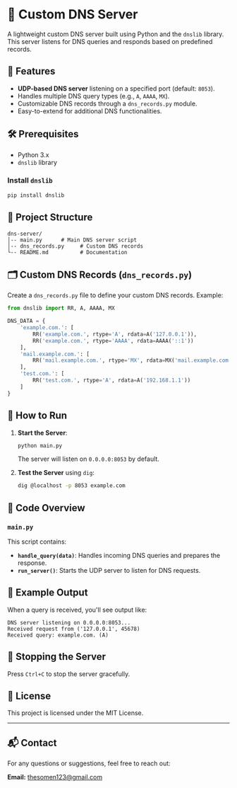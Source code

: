 # 🧾 Custom DNS Server

A lightweight custom DNS server built using Python and the `dnslib` library. This server listens for DNS queries and responds based on predefined records.

## 📜 Features

- **UDP-based DNS server** listening on a specified port (default: `8053`).
- Handles multiple DNS query types (e.g., `A`, `AAAA`, `MX`).
- Customizable DNS records through a `dns_records.py` module.
- Easy-to-extend for additional DNS functionalities.

## 🛠️ Prerequisites

- Python 3.x
- `dnslib` library

### Install `dnslib`

```bash
pip install dnslib
```

## 📄 Project Structure

```
dns-server/
│-- main.py      # Main DNS server script
│-- dns_records.py     # Custom DNS records
└-- README.md          # Documentation
```

## 🗂️ Custom DNS Records (`dns_records.py`)

Create a `dns_records.py` file to define your custom DNS records. Example:

```python
from dnslib import RR, A, AAAA, MX

DNS_DATA = {
    'example.com.': [
        RR('example.com.', rtype='A', rdata=A('127.0.0.1')),
        RR('example.com.', rtype='AAAA', rdata=AAAA('::1'))
    ],
    'mail.example.com.': [
        RR('mail.example.com.', rtype='MX', rdata=MX('mail.example.com.'))
    ],
    'test.com.': [
        RR('test.com.', rtype='A', rdata=A('192.168.1.1'))
    ]
}
```

## 🚀 How to Run

1. **Start the Server**:

   ```bash
   python main.py
   ```

   The server will listen on `0.0.0.0:8053` by default.

2. **Test the Server** using `dig`:

   ```bash
   dig @localhost -p 8053 example.com
   ```

## 📝 Code Overview

### `main.py`

This script contains:

- **`handle_query(data)`**: Handles incoming DNS queries and prepares the response.
- **`run_server()`**: Starts the UDP server to listen for DNS requests.

## 🧪 Example Output

When a query is received, you'll see output like:

```
DNS server listening on 0.0.0.0:8053...
Received request from ('127.0.0.1', 45678)
Received query: example.com. (A)
```

## 🛑 Stopping the Server

Press `Ctrl+C` to stop the server gracefully.

## 📝 License

This project is licensed under the MIT License.

---

## 📬 Contact

For any questions or suggestions, feel free to reach out:

**Email:** [thesomen123@gmail.com](mailto:thesomen123@gmail.com)
